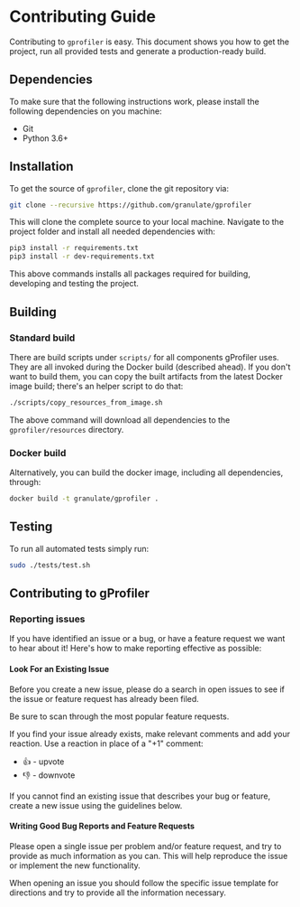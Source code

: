 # Contributing Guide

Contributing to `gprofiler` is easy. This document shows you how to
get the project, run all provided tests and generate a production-ready build.

## Dependencies

To make sure that the following instructions work, please install the following dependencies
on you machine:

- Git
- Python 3.6+

## Installation

To get the source of `gprofiler`, clone the git repository via:
````bash
git clone --recursive https://github.com/granulate/gprofiler
````

This will clone the complete source to your local machine. Navigate to the project folder
and install all needed dependencies with:
````bash
pip3 install -r requirements.txt
pip3 install -r dev-requirements.txt
````

This above commands installs all packages required for building, developing and testing the project.

## Building

### Standard build
There are build scripts under `scripts/` for all components gProfiler uses.
They are all invoked during the Docker build (described ahead).
If you don't want to build them, you can copy the built artifacts from the latest Docker image build; there's an helper script to do that:
```bash
./scripts/copy_resources_from_image.sh
```

The above command will download all dependencies to the `gprofiler/resources` directory.


### Docker build
Alternatively, you can build the docker image, including all dependencies, through:
```bash
docker build -t granulate/gprofiler .
```

## Testing
To run all automated tests simply run:
```bash
sudo ./tests/test.sh
```

## Contributing to gProfiler

### Reporting issues
If you have identified an issue or a bug, or have a feature request we want to hear about it! Here's how to make reporting effective as possible:

#### Look For an Existing Issue

Before you create a new issue, please do a search in open issues to see if the issue or feature request has already been filed.

Be sure to scan through the most popular feature requests.

If you find your issue already exists, make relevant comments and add your reaction. Use a reaction in place of a "+1" comment:

* 👍 - upvote
* 👎 - downvote

If you cannot find an existing issue that describes your bug or feature, create a new issue using the guidelines below.

#### Writing Good Bug Reports and Feature Requests
Please open a single issue per problem and/or feature request, and try to provide as much information as you can. This will help reproduce the issue or implement the new functionality.

When opening an issue you should follow the specific issue template for directions and try to provide all the information necessary.
